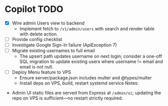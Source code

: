 # Copilot TODO

- [x] Wire admin Users view to backend
	- Implement fetch to `/v1/admin/users` with search and render table with delete action.
- [ ] Provide config checklist
- [ ] Investigate Google Sign-In failure (ApiException 7)
- [ ] Migrate existing usernames to full email
	- The upsert path updates username on next login; consider a one-off SQL migration to update existing users where username != email and email is not null.
 - [ ] Deploy Menu feature to VPS
	- Ensure server/package.json includes multer and @types/multer
	- Install deps on VPS, build, restart systemd service
Notes:
- Admin UI static files are served from Express at `/admin/ui`; updating the repo on VPS is sufficient—no restart strictly required.
